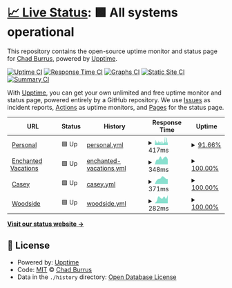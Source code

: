 # [📈 Live Status](https://chadburrus.github.io/upptime): <!--live status--> **🟩 All systems operational**

This repository contains the open-source uptime monitor and status page for [Chad Burrus](chadburrus.com), powered by [Upptime](https://github.com/upptime/upptime).

[![Uptime CI](https://github.com/chadburrus/upptime/workflows/Uptime%20CI/badge.svg)](https://github.com/chadburrus/upptime/actions?query=workflow%3A%22Uptime+CI%22)
[![Response Time CI](https://github.com/chadburrus/upptime/workflows/Response%20Time%20CI/badge.svg)](https://github.com/chadburrus/upptime/actions?query=workflow%3A%22Response+Time+CI%22)
[![Graphs CI](https://github.com/chadburrus/upptime/workflows/Graphs%20CI/badge.svg)](https://github.com/chadburrus/upptime/actions?query=workflow%3A%22Graphs+CI%22)
[![Static Site CI](https://github.com/chadburrus/upptime/workflows/Static%20Site%20CI/badge.svg)](https://github.com/chadburrus/upptime/actions?query=workflow%3A%22Static+Site+CI%22)
[![Summary CI](https://github.com/chadburrus/upptime/workflows/Summary%20CI/badge.svg)](https://github.com/chadburrus/upptime/actions?query=workflow%3A%22Summary+CI%22)

With [Upptime](https://upptime.js.org), you can get your own unlimited and free uptime monitor and status page, powered entirely by a GitHub repository. We use [Issues](https://github.com/chadburrus/upptime/issues) as incident reports, [Actions](https://github.com/chadburrus/upptime/actions) as uptime monitors, and [Pages](https://chadburrus.github.io/upptime) for the status page.

<!--start: status pages-->
<!-- This summary is generated by Upptime (https://github.com/upptime/upptime) -->
<!-- Do not edit this manually, your changes will be overwritten -->
<!-- prettier-ignore -->
| URL | Status | History | Response Time | Uptime |
| --- | ------ | ------- | ------------- | ------ |
| <img alt="" src="https://favicons.githubusercontent.com/chadburrus.com" height="13"> [Personal](https://chadburrus.com) | 🟩 Up | [personal.yml](https://github.com/chadburrus/upptime/commits/HEAD/history/personal.yml) | <details><summary><img alt="Response time graph" src="./graphs/personal/response-time-week.png" height="20"> 417ms</summary><br><a href="https://chadburrus.github.io/upptime/history/personal"><img alt="Response time 424" src="https://img.shields.io/endpoint?url=https%3A%2F%2Fraw.githubusercontent.com%2Fchadburrus%2Fupptime%2FHEAD%2Fapi%2Fpersonal%2Fresponse-time.json"></a><br><a href="https://chadburrus.github.io/upptime/history/personal"><img alt="24-hour response time 432" src="https://img.shields.io/endpoint?url=https%3A%2F%2Fraw.githubusercontent.com%2Fchadburrus%2Fupptime%2FHEAD%2Fapi%2Fpersonal%2Fresponse-time-day.json"></a><br><a href="https://chadburrus.github.io/upptime/history/personal"><img alt="7-day response time 417" src="https://img.shields.io/endpoint?url=https%3A%2F%2Fraw.githubusercontent.com%2Fchadburrus%2Fupptime%2FHEAD%2Fapi%2Fpersonal%2Fresponse-time-week.json"></a><br><a href="https://chadburrus.github.io/upptime/history/personal"><img alt="30-day response time 393" src="https://img.shields.io/endpoint?url=https%3A%2F%2Fraw.githubusercontent.com%2Fchadburrus%2Fupptime%2FHEAD%2Fapi%2Fpersonal%2Fresponse-time-month.json"></a><br><a href="https://chadburrus.github.io/upptime/history/personal"><img alt="1-year response time 389" src="https://img.shields.io/endpoint?url=https%3A%2F%2Fraw.githubusercontent.com%2Fchadburrus%2Fupptime%2FHEAD%2Fapi%2Fpersonal%2Fresponse-time-year.json"></a></details> | <details><summary><a href="https://chadburrus.github.io/upptime/history/personal">91.66%</a></summary><a href="https://chadburrus.github.io/upptime/history/personal"><img alt="All-time uptime 96.40%" src="https://img.shields.io/endpoint?url=https%3A%2F%2Fraw.githubusercontent.com%2Fchadburrus%2Fupptime%2FHEAD%2Fapi%2Fpersonal%2Fuptime.json"></a><br><a href="https://chadburrus.github.io/upptime/history/personal"><img alt="24-hour uptime 96.29%" src="https://img.shields.io/endpoint?url=https%3A%2F%2Fraw.githubusercontent.com%2Fchadburrus%2Fupptime%2FHEAD%2Fapi%2Fpersonal%2Fuptime-day.json"></a><br><a href="https://chadburrus.github.io/upptime/history/personal"><img alt="7-day uptime 91.66%" src="https://img.shields.io/endpoint?url=https%3A%2F%2Fraw.githubusercontent.com%2Fchadburrus%2Fupptime%2FHEAD%2Fapi%2Fpersonal%2Fuptime-week.json"></a><br><a href="https://chadburrus.github.io/upptime/history/personal"><img alt="30-day uptime 87.51%" src="https://img.shields.io/endpoint?url=https%3A%2F%2Fraw.githubusercontent.com%2Fchadburrus%2Fupptime%2FHEAD%2Fapi%2Fpersonal%2Fuptime-month.json"></a><br><a href="https://chadburrus.github.io/upptime/history/personal"><img alt="1-year uptime 95.37%" src="https://img.shields.io/endpoint?url=https%3A%2F%2Fraw.githubusercontent.com%2Fchadburrus%2Fupptime%2FHEAD%2Fapi%2Fpersonal%2Fuptime-year.json"></a></details>
| <img alt="" src="https://favicons.githubusercontent.com/yourenchantingvacation.com" height="13"> [Enchanted Vacations](https://yourenchantingvacation.com) | 🟩 Up | [enchanted-vacations.yml](https://github.com/chadburrus/upptime/commits/HEAD/history/enchanted-vacations.yml) | <details><summary><img alt="Response time graph" src="./graphs/enchanted-vacations/response-time-week.png" height="20"> 348ms</summary><br><a href="https://chadburrus.github.io/upptime/history/enchanted-vacations"><img alt="Response time 341" src="https://img.shields.io/endpoint?url=https%3A%2F%2Fraw.githubusercontent.com%2Fchadburrus%2Fupptime%2FHEAD%2Fapi%2Fenchanted-vacations%2Fresponse-time.json"></a><br><a href="https://chadburrus.github.io/upptime/history/enchanted-vacations"><img alt="24-hour response time 291" src="https://img.shields.io/endpoint?url=https%3A%2F%2Fraw.githubusercontent.com%2Fchadburrus%2Fupptime%2FHEAD%2Fapi%2Fenchanted-vacations%2Fresponse-time-day.json"></a><br><a href="https://chadburrus.github.io/upptime/history/enchanted-vacations"><img alt="7-day response time 348" src="https://img.shields.io/endpoint?url=https%3A%2F%2Fraw.githubusercontent.com%2Fchadburrus%2Fupptime%2FHEAD%2Fapi%2Fenchanted-vacations%2Fresponse-time-week.json"></a><br><a href="https://chadburrus.github.io/upptime/history/enchanted-vacations"><img alt="30-day response time 359" src="https://img.shields.io/endpoint?url=https%3A%2F%2Fraw.githubusercontent.com%2Fchadburrus%2Fupptime%2FHEAD%2Fapi%2Fenchanted-vacations%2Fresponse-time-month.json"></a><br><a href="https://chadburrus.github.io/upptime/history/enchanted-vacations"><img alt="1-year response time 348" src="https://img.shields.io/endpoint?url=https%3A%2F%2Fraw.githubusercontent.com%2Fchadburrus%2Fupptime%2FHEAD%2Fapi%2Fenchanted-vacations%2Fresponse-time-year.json"></a></details> | <details><summary><a href="https://chadburrus.github.io/upptime/history/enchanted-vacations">100.00%</a></summary><a href="https://chadburrus.github.io/upptime/history/enchanted-vacations"><img alt="All-time uptime 97.38%" src="https://img.shields.io/endpoint?url=https%3A%2F%2Fraw.githubusercontent.com%2Fchadburrus%2Fupptime%2FHEAD%2Fapi%2Fenchanted-vacations%2Fuptime.json"></a><br><a href="https://chadburrus.github.io/upptime/history/enchanted-vacations"><img alt="24-hour uptime 100.00%" src="https://img.shields.io/endpoint?url=https%3A%2F%2Fraw.githubusercontent.com%2Fchadburrus%2Fupptime%2FHEAD%2Fapi%2Fenchanted-vacations%2Fuptime-day.json"></a><br><a href="https://chadburrus.github.io/upptime/history/enchanted-vacations"><img alt="7-day uptime 100.00%" src="https://img.shields.io/endpoint?url=https%3A%2F%2Fraw.githubusercontent.com%2Fchadburrus%2Fupptime%2FHEAD%2Fapi%2Fenchanted-vacations%2Fuptime-week.json"></a><br><a href="https://chadburrus.github.io/upptime/history/enchanted-vacations"><img alt="30-day uptime 92.65%" src="https://img.shields.io/endpoint?url=https%3A%2F%2Fraw.githubusercontent.com%2Fchadburrus%2Fupptime%2FHEAD%2Fapi%2Fenchanted-vacations%2Fuptime-month.json"></a><br><a href="https://chadburrus.github.io/upptime/history/enchanted-vacations"><img alt="1-year uptime 95.86%" src="https://img.shields.io/endpoint?url=https%3A%2F%2Fraw.githubusercontent.com%2Fchadburrus%2Fupptime%2FHEAD%2Fapi%2Fenchanted-vacations%2Fuptime-year.json"></a></details>
| <img alt="" src="https://favicons.githubusercontent.com/caseyburrus.org" height="13"> [Casey](https://caseyburrus.org) | 🟩 Up | [casey.yml](https://github.com/chadburrus/upptime/commits/HEAD/history/casey.yml) | <details><summary><img alt="Response time graph" src="./graphs/casey/response-time-week.png" height="20"> 371ms</summary><br><a href="https://chadburrus.github.io/upptime/history/casey"><img alt="Response time 398" src="https://img.shields.io/endpoint?url=https%3A%2F%2Fraw.githubusercontent.com%2Fchadburrus%2Fupptime%2FHEAD%2Fapi%2Fcasey%2Fresponse-time.json"></a><br><a href="https://chadburrus.github.io/upptime/history/casey"><img alt="24-hour response time 334" src="https://img.shields.io/endpoint?url=https%3A%2F%2Fraw.githubusercontent.com%2Fchadburrus%2Fupptime%2FHEAD%2Fapi%2Fcasey%2Fresponse-time-day.json"></a><br><a href="https://chadburrus.github.io/upptime/history/casey"><img alt="7-day response time 371" src="https://img.shields.io/endpoint?url=https%3A%2F%2Fraw.githubusercontent.com%2Fchadburrus%2Fupptime%2FHEAD%2Fapi%2Fcasey%2Fresponse-time-week.json"></a><br><a href="https://chadburrus.github.io/upptime/history/casey"><img alt="30-day response time 372" src="https://img.shields.io/endpoint?url=https%3A%2F%2Fraw.githubusercontent.com%2Fchadburrus%2Fupptime%2FHEAD%2Fapi%2Fcasey%2Fresponse-time-month.json"></a><br><a href="https://chadburrus.github.io/upptime/history/casey"><img alt="1-year response time 409" src="https://img.shields.io/endpoint?url=https%3A%2F%2Fraw.githubusercontent.com%2Fchadburrus%2Fupptime%2FHEAD%2Fapi%2Fcasey%2Fresponse-time-year.json"></a></details> | <details><summary><a href="https://chadburrus.github.io/upptime/history/casey">100.00%</a></summary><a href="https://chadburrus.github.io/upptime/history/casey"><img alt="All-time uptime 97.76%" src="https://img.shields.io/endpoint?url=https%3A%2F%2Fraw.githubusercontent.com%2Fchadburrus%2Fupptime%2FHEAD%2Fapi%2Fcasey%2Fuptime.json"></a><br><a href="https://chadburrus.github.io/upptime/history/casey"><img alt="24-hour uptime 100.00%" src="https://img.shields.io/endpoint?url=https%3A%2F%2Fraw.githubusercontent.com%2Fchadburrus%2Fupptime%2FHEAD%2Fapi%2Fcasey%2Fuptime-day.json"></a><br><a href="https://chadburrus.github.io/upptime/history/casey"><img alt="7-day uptime 100.00%" src="https://img.shields.io/endpoint?url=https%3A%2F%2Fraw.githubusercontent.com%2Fchadburrus%2Fupptime%2FHEAD%2Fapi%2Fcasey%2Fuptime-week.json"></a><br><a href="https://chadburrus.github.io/upptime/history/casey"><img alt="30-day uptime 99.77%" src="https://img.shields.io/endpoint?url=https%3A%2F%2Fraw.githubusercontent.com%2Fchadburrus%2Fupptime%2FHEAD%2Fapi%2Fcasey%2Fuptime-month.json"></a><br><a href="https://chadburrus.github.io/upptime/history/casey"><img alt="1-year uptime 96.46%" src="https://img.shields.io/endpoint?url=https%3A%2F%2Fraw.githubusercontent.com%2Fchadburrus%2Fupptime%2FHEAD%2Fapi%2Fcasey%2Fuptime-year.json"></a></details>
| <img alt="" src="https://favicons.githubusercontent.com/woodside-community.church" height="13"> [Woodside](https://woodside-community.church) | 🟩 Up | [woodside.yml](https://github.com/chadburrus/upptime/commits/HEAD/history/woodside.yml) | <details><summary><img alt="Response time graph" src="./graphs/woodside/response-time-week.png" height="20"> 282ms</summary><br><a href="https://chadburrus.github.io/upptime/history/woodside"><img alt="Response time 341" src="https://img.shields.io/endpoint?url=https%3A%2F%2Fraw.githubusercontent.com%2Fchadburrus%2Fupptime%2FHEAD%2Fapi%2Fwoodside%2Fresponse-time.json"></a><br><a href="https://chadburrus.github.io/upptime/history/woodside"><img alt="24-hour response time 416" src="https://img.shields.io/endpoint?url=https%3A%2F%2Fraw.githubusercontent.com%2Fchadburrus%2Fupptime%2FHEAD%2Fapi%2Fwoodside%2Fresponse-time-day.json"></a><br><a href="https://chadburrus.github.io/upptime/history/woodside"><img alt="7-day response time 282" src="https://img.shields.io/endpoint?url=https%3A%2F%2Fraw.githubusercontent.com%2Fchadburrus%2Fupptime%2FHEAD%2Fapi%2Fwoodside%2Fresponse-time-week.json"></a><br><a href="https://chadburrus.github.io/upptime/history/woodside"><img alt="30-day response time 357" src="https://img.shields.io/endpoint?url=https%3A%2F%2Fraw.githubusercontent.com%2Fchadburrus%2Fupptime%2FHEAD%2Fapi%2Fwoodside%2Fresponse-time-month.json"></a><br><a href="https://chadburrus.github.io/upptime/history/woodside"><img alt="1-year response time 347" src="https://img.shields.io/endpoint?url=https%3A%2F%2Fraw.githubusercontent.com%2Fchadburrus%2Fupptime%2FHEAD%2Fapi%2Fwoodside%2Fresponse-time-year.json"></a></details> | <details><summary><a href="https://chadburrus.github.io/upptime/history/woodside">100.00%</a></summary><a href="https://chadburrus.github.io/upptime/history/woodside"><img alt="All-time uptime 97.76%" src="https://img.shields.io/endpoint?url=https%3A%2F%2Fraw.githubusercontent.com%2Fchadburrus%2Fupptime%2FHEAD%2Fapi%2Fwoodside%2Fuptime.json"></a><br><a href="https://chadburrus.github.io/upptime/history/woodside"><img alt="24-hour uptime 100.00%" src="https://img.shields.io/endpoint?url=https%3A%2F%2Fraw.githubusercontent.com%2Fchadburrus%2Fupptime%2FHEAD%2Fapi%2Fwoodside%2Fuptime-day.json"></a><br><a href="https://chadburrus.github.io/upptime/history/woodside"><img alt="7-day uptime 100.00%" src="https://img.shields.io/endpoint?url=https%3A%2F%2Fraw.githubusercontent.com%2Fchadburrus%2Fupptime%2FHEAD%2Fapi%2Fwoodside%2Fuptime-week.json"></a><br><a href="https://chadburrus.github.io/upptime/history/woodside"><img alt="30-day uptime 99.81%" src="https://img.shields.io/endpoint?url=https%3A%2F%2Fraw.githubusercontent.com%2Fchadburrus%2Fupptime%2FHEAD%2Fapi%2Fwoodside%2Fuptime-month.json"></a><br><a href="https://chadburrus.github.io/upptime/history/woodside"><img alt="1-year uptime 96.46%" src="https://img.shields.io/endpoint?url=https%3A%2F%2Fraw.githubusercontent.com%2Fchadburrus%2Fupptime%2FHEAD%2Fapi%2Fwoodside%2Fuptime-year.json"></a></details>

<!--end: status pages-->

[**Visit our status website →**](https://chadburrus.github.io/upptime)

## 📄 License

- Powered by: [Upptime](https://github.com/upptime/upptime)
- Code: [MIT](./LICENSE) © [Chad Burrus](chadburrus.com)
- Data in the `./history` directory: [Open Database License](https://opendatacommons.org/licenses/odbl/1-0/)
